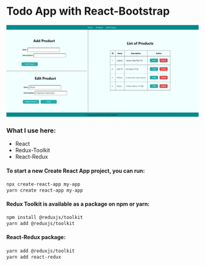 # Todo App with React-Bootstrap
<!-- ### It's a Full Mobile Responsive App -->

<!-- ### Go to Live Project: https://food-shop-app-react-tailwined.netlify.app/ -->
<!-- [![image](screenshot.JPG)](https://food-shop-app-react-tailwined.netlify.app/) -->

![Screenshot](/src/ScreenShot.JPG)


### What I use here:
* React
* Redux-Toolkit
* React-Redux

#### To start a new Create React App project, you can run:

    npx create-react-app my-app
    yarn create react-app my-app

#### Redux Toolkit is available as a package on npm or yarn:

    npm install @reduxjs/toolkit
    yarn add @reduxjs/toolkit
    
#### React-Redux package:
    yarn add @reduxjs/toolkit
    yarn add react-redux